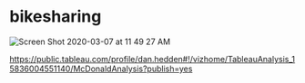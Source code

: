 # bikesharing

![Screen Shot 2020-03-07 at 11 49 27 AM](https://user-images.githubusercontent.com/57683863/76147414-febf3d80-6069-11ea-9975-b2fec8bc6c07.png)

https://public.tableau.com/profile/dan.hedden#!/vizhome/TableauAnalysis_15836004551140/McDonaldAnalysis?publish=yes

